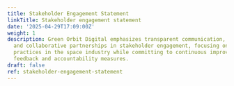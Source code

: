 ```yaml
---
title: Stakeholder Engagement Statement
linkTitle: Stakeholder engagement statement
date: '2025-04-29T17:09:00Z'
weight: 1
description: Green Orbit Digital emphasizes transparent communication, active listening,
  and collaborative partnerships in stakeholder engagement, focusing on sustainable
  practices in the space industry while committing to continuous improvement through
  feedback and accountability measures.
draft: false
ref: stakeholder-engagement-statement
---
```


